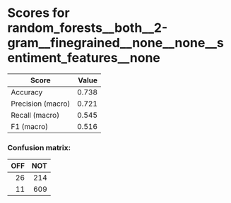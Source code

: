 # Scores for random_forests__both__2-gram__finegrained__none__none__sentiment_features__none
|      Score      |Value|
|-----------------|----:|
|Accuracy         |0.738|
|Precision (macro)|0.721|
|Recall (macro)   |0.545|
|F1 (macro)       |0.516|

### Confusion matrix:
|OFF|NOT|
|--:|--:|
| 26|214|
| 11|609|
